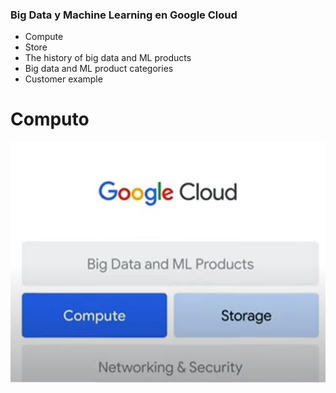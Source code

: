 ### Big Data y Machine Learning en Google Cloud

- Compute 
- Store
- The history of big data and ML products
- Big data and ML product categories
- Customer example

# Computo

![computo](compute_1.JPG)
